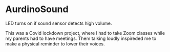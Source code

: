# AurdinoSound
LED turns on if sound sensor detects high volume.  

This was a Covid lockdown project, where I had to take Zoom classes while my parents had to have meetings. Them talking loudly inspireded me to make a physical reminder
to lower their voices. 

